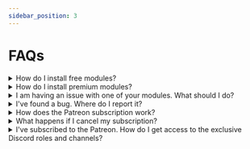 ```yaml
---
sidebar_position: 3
---
```


# FAQs

<details>

  <summary>How do I install free modules?</summary>

  Free modules can be installed using the built-in FoundryVTT interface.

  See the [Installation](installation) page for detailed instructions.

</details>

<details>

  <summary>How do I install premium modules?</summary>

  Premium modules can be installed using the built-in FoundryVTT interface after linking your Foundry VTT account and your Patreon account.

  See the [Installation](installation) page for detailed instructions.

</details>

<details>

  <summary>I am having an issue with one of your modules. What should I do?</summary>

  Follow the basic steps listed in the [Troubleshooting](troubleshooting#basic-steps) page.

</details>

<details>

  <summary>I've found a bug. Where do I report it?</summary>

  First, make sure you are doing the [basic steps](troubleshooting#basic-steps)
  on the Troubleshooting page. Then, follow the [bug reporting steps](troubleshooting#filing-a-bug-report).
  
</details>

<details>

  <summary>How does the Patreon subscription work?</summary>

  By subscribing to the Supporter tier, you gain access to the full premium
  module collection, and will be charged monthly for the subscription. You can
  cancel your subscription at any time.

  Note that most modules have an early access period for Early Access tier
  members, which lasts at least a month on initial release.

</details>

<details>

  <summary>What happens if I cancel my subscription?</summary>

  You get to keep all of the modules that you have downloaded, but you will not
  get any future updates. Any modules that you have not downloaded will be
  inaccessible.

  Additionally, any special Patreon roles in the Discord will be removed.

</details>

<details>

  <summary>I've subscribed to the Patreon. How do I get access to the exclusive Discord roles and channels?</summary>

  In order to gain access to the exclusive Discord roles, you need to link your
  Patreon and Discord accounts. The roles will be added automatically
  afterwards. 
  
  For instructions on linking accounts, visit the [official support page](https://support.patreon.com/hc/en-us/articles/212052266-Getting-Discord-access)
  from Patreon.

</details>